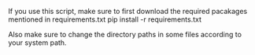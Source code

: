 If you use this script, make sure to first download the required pacakages mentioned in requirements.txt 
pip install -r requirements.txt

Also make sure to change the directory paths in some files according to your system path.
